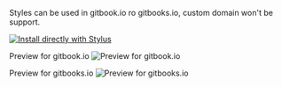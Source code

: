 Styles can be used in gitbook.io ro gitbooks.io, custom domain won't be support. 

[![Install directly with Stylus](https://img.shields.io/badge/Install%20directly%20with-Stylus-00adad.svg)](https://raw.githubusercontent.com/fish-404/UserScriptsStyles/main/GitBook/GitBookDark.user.css)

Preview for gitbook.io
![Preview for gitbook.io](https://user-images.githubusercontent.com/29678177/182017172-d16f0eab-0c1b-4f66-9207-8edb75edec24.png)


Preview for gitbooks.io
![Preview for gitbooks.io](https://user-images.githubusercontent.com/29678177/182017419-d3a07182-7f82-4dd2-869e-3eee7e2574ae.png)
